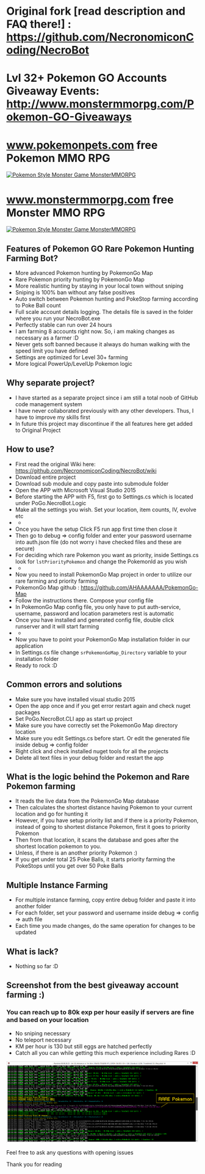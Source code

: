 # Original fork [read description and FAQ there!] : https://github.com/NecronomiconCoding/NecroBot
# Lvl 32+ Pokemon GO Accounts Giveaway Events: http://www.monstermmorpg.com/Pokemon-GO-Giveaways 
# www.pokemonpets.com free Pokemon MMO RPG
[![Pokemon Style Monster Game MonsterMMORPG](Static/pokemon-mmo-rpg-online-game-pokemonpets-battle.gif)](http://www.pokemonpets.com/Register)
# www.monstermmorpg.com free Monster MMO RPG
[![Pokemon Style Monster Game MonsterMMORPG](Static/pokemon-mmo-rpg-online-game-monstermmorpg-battle.gif)](http://www.monstermmorpg.com/Register)

## Features of Pokemon GO Rare Pokemon Hunting Farming Bot? 
- More advanced Pokemon hunting by PokemonGo Map
- Rare Pokemon priority hunting by PokemonGo Map
- More realistic hunting by staying in your local town without sniping
- Sniping is 100% ban without any false positives
- Auto switch between Pokemon hunting and PokeStop farming according to Poke Ball count
- Full scale account details logging. The details file is saved in the folder where you run your NecroBot.exe
- Perfectly stable can run over 24 hours
- I am farming 8 accounts right now. So, i am making changes as necessary as a farmer :D
- Never gets soft banned because it always do human walking with the speed limit you have defined
- Settings are optimized for Level 30+ farming
- More logical PowerUp/LevelUp Pokemon logic

## Why separate project?
- I have started as a separate project since i am still a total noob of GitHub code management system
- I have never collaborated previously with any other developers. Thus, I have to improve my skills first
- In future this project may discontinue if the all features here get added to Original Project

## How to use?
- First read the original Wiki here: https://github.com/NecronomiconCoding/NecroBot/wiki
- Download entire project
- Download sub module and copy paste into submodule folder
- Open the APP with Microsoft Visual Studio 2015
- Before starting the APP with F5, first go to Settings.cs which is located under PoGo.NecroBot.Logic
- Make all the settings you wish. Set your location, item counts, IV, evolve etc
- *
- Once you have the setup Click F5 run app first time then close it
- Then go to debug =>  config folder and enter your password username into auth.json file (do not worry i have checked files and these are secure)
- For deciding which rare Pokemon you want as priority, inside Settings.cs look for ```lstPriorityPokemon``` and change the PokemonId as you wish 
- *
- Now you need to install PokemonGo Map project in order to utilize our rare farming and priority farming
- PokemonGo Map github : https://github.com/AHAAAAAAA/PokemonGo-Map
- Follow the instructions there. Compose your config file
- In PokemonGo Map config file, you only have to put auth-service, username, password and location parameters rest is automatic
- Once you have installed and generated config file, double click runserver and it will start farming
- *
- Now you have to point your PokemonGo Map installation folder in our application
- In Settings.cs file change ```srPokemonGoMap_Directory``` variable to your installation folder 
- Ready to rock :D

## Common errors and solutions
- Make sure you have installed visual studio 2015
- Open the app once and if you get error restart again and check nuget packages
- Set PoGo.NecroBot.CLI app as start up project
- Make sure you have correctly set the PokemonGo Map directory location
- Make sure you edit Settings.cs before start. Or edit the generated file inside debug => config folder
- Right click and check installed nuget tools for all the projects
- Delete all text files in your debug folder and restart the app

## What is the logic behind the Pokemon and Rare Pokemon farming
- It reads the live data from the PokemonGo Map database
- Then calculates the shortest distance having Pokemon to your current location and go for hunting it
- However, if you have setup priority list and if there is a priority Pokemon, instead of going to shortest distance Pokemon, first it goes to priority Pokemon
- Then from that location, it scans the database and goes after the shortest location pokemon to you. 
- Unless, if there is an another priority Pokemon :)
- If you get under total 25 Poke Balls, it starts priority farming the PokeStops until you get over 50 Poke Balls

## Multiple Instance Farming
- For multiple instance farming, copy entire debug folder and paste it into another folder
- For each folder, set your password and username inside debug => config => auth file
- Each time you made changes, do the same operation for changes to be updated

## What is lack?
- Nothing so far :D

## Screenshot from the best giveaway account farming :) 
### You can reach up to 80k exp per hour easily if servers are fine and based on your location
- No sniping necessary
- No teleport necessary
- KM per hour is 130 but still eggs are hatched perfectly
- Catch all you can while getting this much experience including Rares :D

![Pokemon Go Bot Screen!](Static/pokemon-go-bot.png)

<p>Feel free to ask any questions with opening issues</p>

<p>Thank you for reading</p>
